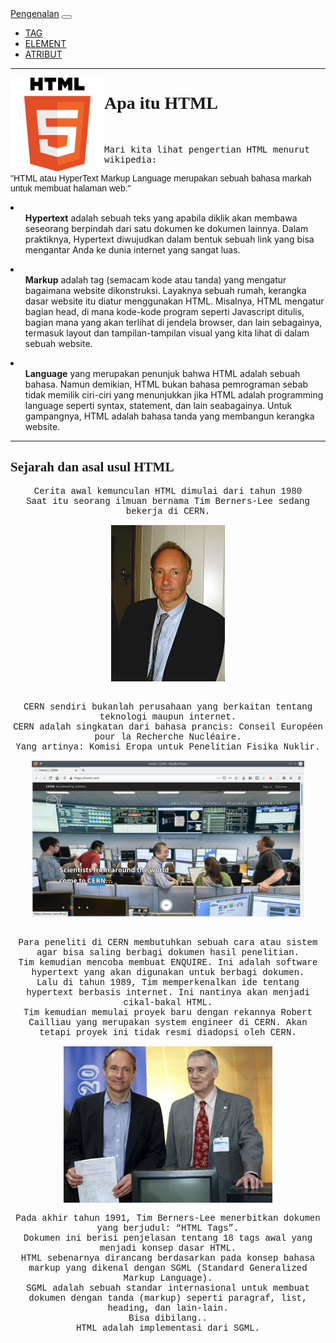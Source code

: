 <!DOCTYPE html>
<html>
<head>
<title>Pengenalan HTML</title>
<link href="https://cdn.jsdelivr.net/npm/bootstrap@5.1.3/dist/css/bootstrap.min.css" rel="stylesheet" integrity="sha384-1BmE4kWBq78iYhFldvKuhfTAU6auU8tT94WrHftjDbrCEXSU1oBoqyl2QvZ6jIW3" crossorigin="anonymous">
</head>
<body>
    <nav class="navbar navbar-expand-lg bg-light">
        <div class="container-fluid">
          <a class="navbar-brand" href="index.html">Pengenalan</a>
          <button class="navbar-toggler" type="button" data-bs-toggle="collapse" data-bs-target="#navbarSupportedContent" aria-controls="navbarSupportedContent" aria-expanded="false" aria-label="Toggle navigation">
            <span class="navbar-toggler-icon"></span>
          </button>
          <div class="collapse navbar-collapse" id="navbarSupportedContent">
            <ul class="navbar-nav me-auto mb-2 mb-lg-0">
              <li class="nav-item">
                <a class="nav-link active" aria-current="page" href="Tag.html">TAG</a>
              </li>
              <li class="nav-item">
                <a class="nav-link" href="element.html">ELEMENT</a>
              </li>
              <li>
                    <a class="nav-link" href="atribut.html">ATRIBUT</a>
              </li>
            </ul>
          </div>
        </div>
    </nav>
    <hr>
    <img src="HTML5_logo_and_wordmark.svg.png" style="float:left"height="150"></img>
<h1 style="font-family: Georgia, 'Times New Roman', Times, serif;">Apa itu HTML</h1>

<br>
<p style="font-family: monospace;">Mari kita lihat pengertian HTML menurut wikipedia:</p>
<p style="font-family: sans-serif;">"HTML atau HyperText Markup Language merupakan sebuah bahasa markah untuk membuat halaman web."</p>
<p></p>
<li>
    <ul>
        <b>Hypertext</b> adalah sebuah teks yang apabila diklik akan membawa seseorang berpindah dari satu dokumen ke dokumen lainnya. Dalam praktiknya, Hypertext diwujudkan dalam bentuk sebuah link yang bisa mengantar Anda ke dunia internet yang sangat luas.
    </ul>
</li>
<li>
    <ul>
        <b>Markup</b> adalah tag (semacam kode atau tanda) yang mengatur bagaimana website dikonstruksi. Layaknya sebuah rumah, kerangka dasar website itu diatur menggunakan HTML. Misalnya, HTML mengatur bagian head, di mana kode-kode program seperti Javascript ditulis, bagian mana yang akan terlihat di jendela browser, dan lain sebagainya, termasuk layout dan tampilan-tampilan visual yang kita lihat di dalam sebuah website.
    </ul>
</li>
<li>
    <ul>
        <b>Language</b> yang merupakan penunjuk bahwa HTML adalah sebuah bahasa. Namun demikian, HTML bukan bahasa pemrograman sebab tidak memilik ciri-ciri yang menunjukkan jika HTML adalah programming language seperti syntax, statement, dan lain seabagainya. Untuk gampangnya, HTML adalah bahasa tanda yang membangun kerangka website.
    </ul>
</li>
<hr>
<h2 style="font-family: Georgia, 'Times New Roman', Times, serif;">Sejarah dan asal usul HTML</h2>
<p align="center" style="font-family: 'Courier New', Courier, monospace;">Cerita awal kemunculan HTML dimulai dari tahun 1980
    <br>Saat itu seorang ilmuan bernama Tim Berners-Lee sedang bekerja di CERN.</p>
    <p align="center"><img src="Tim_Berners-Lee_April_2009.jpg" style="float: center" height="250"></img></p>
    <p align="center" style="font-family: 'Courier New', Courier, monospace;">
    <br>CERN sendiri bukanlah perusahaan yang berkaitan tentang teknologi maupun internet.
    <br>CERN adalah singkatan dari bahasa prancis: Conseil Européen pour la Recherche Nucléaire.
    <br>Yang artinya: Komisi Eropa untuk Penelitian Fisika Nuklir.</p>
    <p align="center"><img src="website-cern.png" style="float: center" height="250"></img></p>
    <p align="center" style="font-family: 'Courier New', Courier, monospace;">
    <br>Para peneliti di CERN membutuhkan sebuah cara atau sistem agar bisa saling berbagi dokumen hasil penelitian.
    <br>Tim kemudian mencoba membuat ENQUIRE. Ini adalah software hypertext yang akan digunakan untuk berbagi dokumen.
    <br>Lalu di tahun 1989, Tim memperkenalkan ide tentang hypertext berbasis internet. Ini nantinya akan menjadi cikal-bakal HTML.
    <br>Tim kemudian memulai proyek baru dengan rekannya Robert Cailliau yang merupakan system engineer di CERN. Akan tetapi proyek ini tidak resmi diadopsi oleh CERN.</p>
    <p align="center"><img src="tim-robert.jpg" style="float: center" height="250"></img></p>
    <p align="center" style="font-family: 'Courier New', Courier, monospace;">Pada akhir tahun 1991, Tim Berners-Lee menerbitkan dokumen yang berjudul: “HTML Tags”.
    <br> Dokumen ini berisi penjelasan tentang 18 tags awal yang menjadi konsep dasar HTML.
    <br>HTML sebenarnya dirancang berdasarkan pada konsep bahasa markup yang dikenal dengan SGML (Standard Generalized Markup Language).
    <br>SGML adalah sebuah standar internasional untuk membuat dokumen dengan tanda (markup) seperti paragraf, list, heading, dan lain-lain.
    <br>Bisa dibilang..
    <br>HTML adalah implementasi dari SGML.</p>
</body>
</html>
